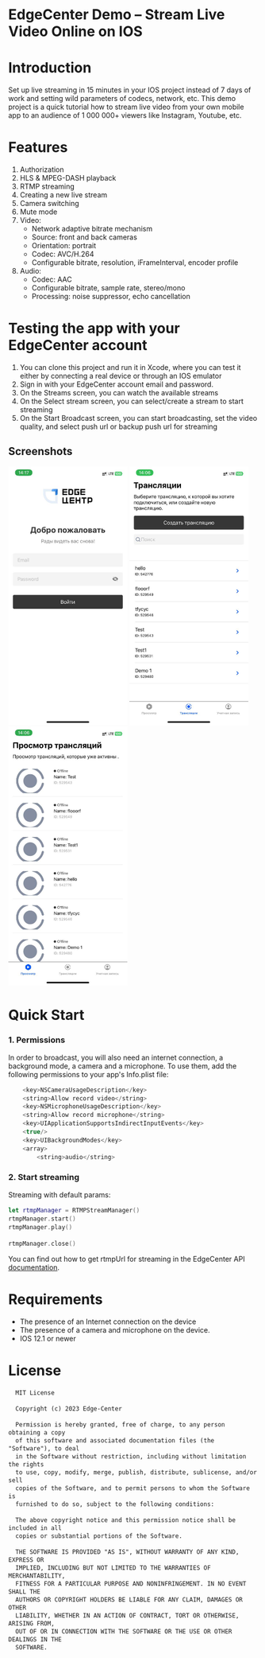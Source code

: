 # EdgeCenter Demo – Stream Live Video Online on IOS
# Introduction
Set up live streaming in 15 minutes in your IOS project instead of 7 days of work and setting wild parameters of codecs, network, etc. This demo project is a quick tutorial how to stream live video from your own mobile app to an audience of 1 000 000+ viewers like Instagram, Youtube, etc.

# Features
1. Authorization
2. HLS & MPEG-DASH playback
3. RTMP streaming
5. Creating a new live stream
6. Camera switching
7. Mute mode
8. Video:
    * Network adaptive bitrate mechanism
    * Source: front and back cameras
    * Orientation: portrait
    * Codec: AVC/H.264
    * Configurable bitrate, resolution, iFrameInterval, encoder profile
9. Audio:
    * Codec: AAC
    * Configurable bitrate, sample rate, stereo/mono
    * Processing: noise suppressor, echo cancellation
# Testing the app with your EdgeCenter account
1. You can clone this project and run it in Xcode, where you can test it either by connecting a real device or through an IOS emulator
2. Sign in with your EdgeCenter account email and password.
3. On the Streams screen, you can watch the available streams
4. On the Select stream screen, you can select/create a stream to start streaming
5. On the Start Broadcast screen, you can start broadcasting, set the video quality, and select push url or backup push url for streaming

## Screenshots
<img src="/preview/preview_login.png" width=240/> <img src ="/preview/preview_viewing.png" width=240/> <img src ="/preview/preview_streams.png" width=240/>

# Quick Start

### 1. Permissions
In order to broadcast, you will also need an internet connection, a background mode, a camera and a microphone. To use them, add the following permissions to your app's Info.plist file:
``` swift
    <key>NSCameraUsageDescription</key>
    <string>Allow record video</string>
    <key>NSMicrophoneUsageDescription</key>
    <string>Allow record microphone</string>
    <key>UIApplicationSupportsIndirectInputEvents</key>
    <true/>
    <key>UIBackgroundModes</key>
    <array>
        <string>audio</string>
```
### 2. Start streaming
Streaming with default params:
``` swift
let rtmpManager = RTMPStreamManager()
rtmpManager.start()
rtmpManager.play()

rtmpManager.close()
```

You can find out how to get rtmpUrl for streaming in the EdgeCenter API [documentation](https://apidocs.edgecenter.ru/streaming#tag/Streams).
# Requirements
* The presence of an Internet connection on the device
* The presence of a camera and microphone on the device.
* IOS 12.1 or newer
# License
      MIT License
      
      Copyright (c) 2023 Edge-Center
      
      Permission is hereby granted, free of charge, to any person obtaining a copy
      of this software and associated documentation files (the "Software"), to deal
      in the Software without restriction, including without limitation the rights
      to use, copy, modify, merge, publish, distribute, sublicense, and/or sell
      copies of the Software, and to permit persons to whom the Software is
      furnished to do so, subject to the following conditions:
      
      The above copyright notice and this permission notice shall be included in all
      copies or substantial portions of the Software.
      
      THE SOFTWARE IS PROVIDED "AS IS", WITHOUT WARRANTY OF ANY KIND, EXPRESS OR
      IMPLIED, INCLUDING BUT NOT LIMITED TO THE WARRANTIES OF MERCHANTABILITY,
      FITNESS FOR A PARTICULAR PURPOSE AND NONINFRINGEMENT. IN NO EVENT SHALL THE
      AUTHORS OR COPYRIGHT HOLDERS BE LIABLE FOR ANY CLAIM, DAMAGES OR OTHER
      LIABILITY, WHETHER IN AN ACTION OF CONTRACT, TORT OR OTHERWISE, ARISING FROM,
      OUT OF OR IN CONNECTION WITH THE SOFTWARE OR THE USE OR OTHER DEALINGS IN THE
      SOFTWARE.
